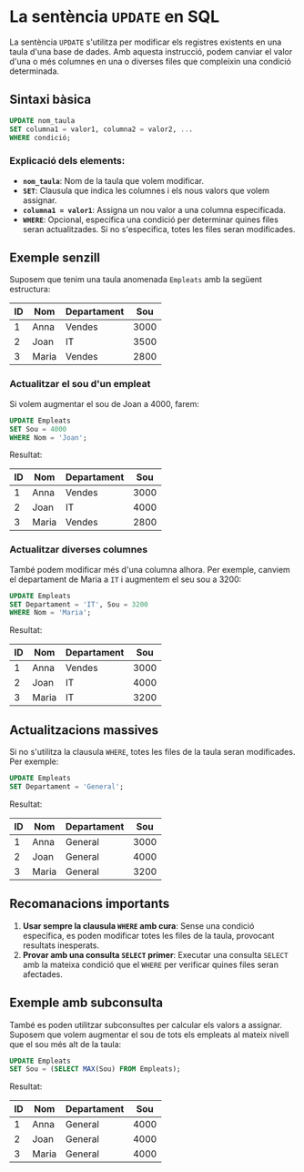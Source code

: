 # La sentència `UPDATE` en SQL

La sentència `UPDATE` s'utilitza per modificar els registres existents en una taula d'una base de dades. Amb aquesta instrucció, podem canviar el valor d'una o més columnes en una o diverses files que compleixin una condició determinada.

## Sintaxi bàsica

```sql
UPDATE nom_taula
SET columna1 = valor1, columna2 = valor2, ...
WHERE condició;
```

### Explicació dels elements:
- **`nom_taula`**: Nom de la taula que volem modificar.
- **`SET`**: Clausula que indica les columnes i els nous valors que volem assignar.
- **`columna1 = valor1`**: Assigna un nou valor a una columna especificada.
- **`WHERE`**: Opcional, especifica una condició per determinar quines files seran actualitzades. Si no s'especifica, totes les files seran modificades.

## Exemple senzill

Suposem que tenim una taula anomenada `Empleats` amb la següent estructura:

| ID  | Nom         | Departament | Sou  |
|------|-------------|-------------|-------|
| 1    | Anna        | Vendes      | 3000  |
| 2    | Joan        | IT          | 3500  |
| 3    | Maria       | Vendes      | 2800  |

### Actualitzar el sou d'un empleat
Si volem augmentar el sou de Joan a 4000, farem:

```sql
UPDATE Empleats
SET Sou = 4000
WHERE Nom = 'Joan';
```

Resultat:

| ID  | Nom         | Departament | Sou  |
|------|-------------|-------------|-------|
| 1    | Anna        | Vendes      | 3000  |
| 2    | Joan        | IT          | 4000  |
| 3    | Maria       | Vendes      | 2800  |

### Actualitzar diverses columnes
També podem modificar més d'una columna alhora. Per exemple, canviem el departament de Maria a `IT` i augmentem el seu sou a 3200:

```sql
UPDATE Empleats
SET Departament = 'IT', Sou = 3200
WHERE Nom = 'Maria';
```

Resultat:

| ID  | Nom         | Departament | Sou  |
|------|-------------|-------------|-------|
| 1    | Anna        | Vendes      | 3000  |
| 2    | Joan        | IT          | 4000  |
| 3    | Maria       | IT          | 3200  |

## Actualitzacions massives
Si no s'utilitza la clausula `WHERE`, totes les files de la taula seran modificades. Per exemple:

```sql
UPDATE Empleats
SET Departament = 'General';
```

Resultat:

| ID  | Nom         | Departament | Sou  |
|------|-------------|-------------|-------|
| 1    | Anna        | General     | 3000  |
| 2    | Joan        | General     | 4000  |
| 3    | Maria       | General     | 3200  |

## Recomanacions importants

1. **Usar sempre la clausula `WHERE` amb cura**: Sense una condició específica, es poden modificar totes les files de la taula, provocant resultats inesperats.
3. **Provar amb una consulta `SELECT` primer**: Executar una consulta `SELECT` amb la mateixa condició que el `WHERE` per verificar quines files seran afectades.

## Exemple amb subconsulta
També es poden utilitzar subconsultes per calcular els valors a assignar. Suposem que volem augmentar el sou de tots els empleats al mateix nivell que el sou més alt de la taula:

```sql
UPDATE Empleats
SET Sou = (SELECT MAX(Sou) FROM Empleats);
```

Resultat:

| ID  | Nom         | Departament | Sou  |
|------|-------------|-------------|-------|
| 1    | Anna        | General     | 4000  |
| 2    | Joan        | General     | 4000  |
| 3    | Maria       | General     | 4000  |
